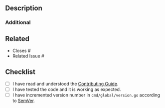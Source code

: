 <!--
  Ensure that the Pull Request title and commits follows our
  [Commit Message Guidelines](https://github.com/caffeine-addictt/waku/blob/main/CONTRIBUTING.md#commit-message-guidelines).

  Fill in the following fields with the appropriate information.
-->

## Description

### Additional

<!--Like if you need help writing tests etc.-->

## Related

- Closes #
- Related Issue #

## Checklist

- [ ] I have read and understood the [Contributing Guide](https://github.com/caffeine-addictt/waku/blob/main/CONTRIBUTING.md).
- [ ] I have tested the code and it is working as expected.
- [ ] I have incremented version number in `cmd/global/version.go` according to [SemVer](https://semver.org).
